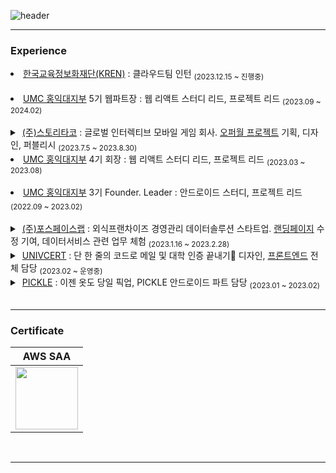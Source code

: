 ![header](https://capsule-render.vercel.app/api?type=soft&color=auto&height=150&section=header&text=안되면&nbsp;될&nbsp;때까지&nbsp;하는&nbsp;개발자&nbsp;윤강현입니다&fontSize=35&animation=twinkling)

<hr>

<h3> Experience </h3>

<li><a href = "https://kren.kr/main/index.html">한국교육정보화재단(KREN)</a> : 클라우드팀 인턴 <sub>(2023.12.15 ~ 진행중)</sub></li> <br>
<li> <a href = "https://github.com/HIUMC"> UMC 홍익대지부</a> 5기 웹파트장 : 웹 리액트 스터디 리드, 프로젝트 리드  <sub>(2023.09 ~ 2024.02)</sub> </li> <br>

<details hide> &nbsp;
<summary>
 &nbsp;<a href = "https://storytaco.com/">(주)스토리타코</a> : 글로벌 인터렉티브 모바일 게임 회사. <a href = "https://storyoffer.de/Home">오퍼월 프로젝트</a> 기획, 디자인, 퍼블리시 <sub>(2023.7.5 ~ 2023.8.30)</sub>
</summary>
  <img src="https://storytaco.com/common/img/layout/flogo.png"/>
</details>

<li> <a href = "https://github.com/HIUMC"> UMC 홍익대지부</a> 4기 회장 : 웹 리액트 스터디 리드, 프로젝트 리드  <sub>(2023.03 ~ 2023.08)</sub> </li> <br>
<li> <a href = "https://github.com/HIUMC"> UMC 홍익대지부</a> 3기 Founder. Leader : 안드로이드 스터디, 프로젝트 리드  <sub>(2022.09 ~ 2023.02)</sub> </li> <br>

<details hide> &nbsp;
<summary>
 &nbsp;<a href = "https://www.forspacelab.com/">(주)포스페이스랩</a> : 외식프랜차이즈 경영관리 데이터솔루션 스타트업. <a href = "https://www.datapuree.co/main_0001_01_dtpr.act">랜딩페이지</a> 수정 기여, 데이터서비스 관련 업무 체험 <sub>(2023.1.16 ~ 2023.2.28)</sub>
</summary>
  <img src="https://uploads-ssl.webflow.com/5f533da673406260269e6257/61221ead3ccadc628561825a_Frame%402x.png"/>
</details>
 
<details hide> &nbsp;
<summary>
 &nbsp;<a href = "https://fork-player-abb.notion.site/API-63617df354c042c39382d7f2d9a9bab9">UNIVCERT</a> : 단 한 줄의 코드로 메일 및 대학 인증 끝내기🔹 디자인, <a href = "https://univcert.com">프론트엔드</a> 전체 담당 <sub>(2023.02 ~ 운영중)  </sub> 
</summary>
  <img src="https://univcert.com/static/media/UNIVCERT.e743fea98aa3c8b8ec8fdb01ae2d5634.svg"/>
</details>
 
<details hide> &nbsp;
<summary>
 &nbsp;<a href = "https://pickle60.notion.site/PICKLE-bca7c69d62a84714b342dc2e148102fb">PICKLE</a> : 이젠 옷도 당일 픽업, PICKLE 안드로이드 파트 담당 <sub>(2023.01 ~ 2023.02)  </sub> 
</summary>
  <img src="https://pickle60.notion.site/image/https%3A%2F%2Fs3-us-west-2.amazonaws.com%2Fsecure.notion-static.com%2Ffb18b5fe-8920-4ca3-b888-fc0121b7b931%2F%25EB%25A1%259C%25EA%25B3%25A01.png?table=block&id=bca7c69d-62a8-4714-b342-dc2e148102fb&spaceId=5d153a95-aadb-4e34-9e0a-d86ff3b2c1e7&width=250&userId=&cache=v2"/>
</details>

<br>
<hr>

<h3> Certificate </h3>

| AWS SAA |
|------------------------|
| <div style="text-align: center;">  <a href="https://www.credly.com/badges/347fb739-0fff-486d-be98-7410530f8943/public_url"><img src="https://images.credly.com/size/220x220/images/0e284c3f-5164-4b21-8660-0d84737941bc/image.png" width="100"></a></div> |

<br>
<hr>
